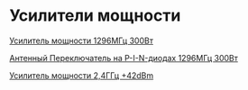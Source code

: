 # Усилители мощности

[Усилитель мощности 1296МГц 300Вт](9160.md)

[Антенный Переключатель на P-I-N-диодах 1296МГц 300Вт](AP.md)

[Усилитель мощности 2,4ГГц +42dBm](P4_PA.md)
